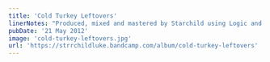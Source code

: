 ```yaml
---
title: 'Cold Turkey Leftovers'
linerNotes: "Produced, mixed and mastered by Starchild using Logic and a SP-303 ----- The end of an era, 15 beats and skits from the last 2 years - my cold turkey leftovers. Thanks to everyone who has supported over the past couple of years. If you want to use these beats for anything, hit me up! Enjoy!"
pubDate: '21 May 2012'
image: 'cold-turkey-leftovers.jpg'
url: 'https://strrchildluke.bandcamp.com/album/cold-turkey-leftovers'
---
```



